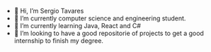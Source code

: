 - 👋 Hi, I’m Sergio Tavares 
- 👀 I’m currently computer science and engineering student.
- 🌱 I’m currently learning Java, React and C#
- 💞️ I’m looking to have a good repositorie of projects to get a good internship to finish my degree.



